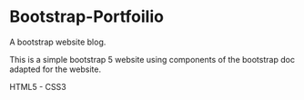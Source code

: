 # Bootstrap-Portfoilio
A bootstrap website blog.

This is a simple bootstrap 5 website using components of the bootstrap doc adapted for the website.

HTML5 - CSS3
